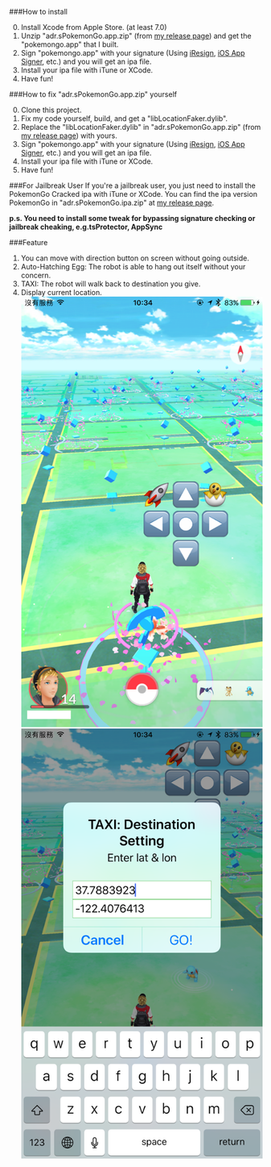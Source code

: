 ###How to install 

0. Install Xcode from Apple Store. (at least 7.0)
1. Unzip "adr.sPokemonGo.app.zip" (from [my release page](https://github.com/aaaddress1/PokemonHook/releases)) and get the "pokemongo.app" that I built.
2. Sign "pokemongo.app" with your signature (Using [iResign](https://github.com/maciekish/iReSign), [iOS App Signer](https://dantheman827.github.io/ios-app-signer/), etc.) and you will get an ipa file.
3. Install your ipa file with iTune or XCode.
4. Have fun!

###How to fix "adr.sPokemonGo.app.zip" yourself

0. Clone this project.
1. Fix my code yourself, build, and get a "libLocationFaker.dylib".
2. Replace the "libLocationFaker.dylib" in "adr.sPokemonGo.app.zip" (from [my release page](https://github.com/aaaddress1/PokemonHook/releases)) with yours.
3. Sign "pokemongo.app" with your signature (Using [iResign](https://github.com/maciekish/iReSign), [iOS App Signer](https://dantheman827.github.io/ios-app-signer/), etc.) and you will get an ipa file.
4. Install your ipa file with iTune or XCode.
5. Have fun!

###For Jailbreak User
If you're a jailbreak user, you just need to install the PokemonGo Cracked ipa with iTune or XCode. You can find the ipa version PokemonGo in "adr.sPokemonGo.ipa.zip" at [my release page](https://github.com/aaaddress1/PokemonHook/releases).

**p.s. You need to install some tweak for bypassing signature checking or jailbreak cheaking, e.g.tsProtector, AppSync**

###Feature
1. You can move with direction button on screen without going outside.
2. Auto-Hatching Egg: The robot is able to hang out itself without your concern.
3. TAXI: The robot will walk back to destination you give.
4. Display current location.
![Demo.png](Demo.PNG)
![Demo.png](Demo1.PNG)
